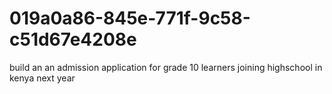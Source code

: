 # 019a0a86-845e-771f-9c58-c51d67e4208e
build an an admission application for grade 10 learners joining highschool in kenya next year
